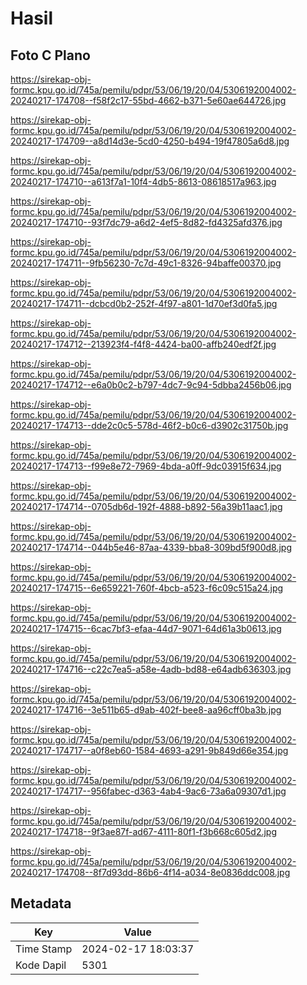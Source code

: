 # Hasil

## Foto C Plano

https://sirekap-obj-formc.kpu.go.id/745a/pemilu/pdpr/53/06/19/20/04/5306192004002-20240217-174708--f58f2c17-55bd-4662-b371-5e60ae644726.jpg

https://sirekap-obj-formc.kpu.go.id/745a/pemilu/pdpr/53/06/19/20/04/5306192004002-20240217-174709--a8d14d3e-5cd0-4250-b494-19f47805a6d8.jpg

https://sirekap-obj-formc.kpu.go.id/745a/pemilu/pdpr/53/06/19/20/04/5306192004002-20240217-174710--a613f7a1-10f4-4db5-8613-08618517a963.jpg

https://sirekap-obj-formc.kpu.go.id/745a/pemilu/pdpr/53/06/19/20/04/5306192004002-20240217-174710--93f7dc79-a6d2-4ef5-8d82-fd4325afd376.jpg

https://sirekap-obj-formc.kpu.go.id/745a/pemilu/pdpr/53/06/19/20/04/5306192004002-20240217-174711--9fb56230-7c7d-49c1-8326-94baffe00370.jpg

https://sirekap-obj-formc.kpu.go.id/745a/pemilu/pdpr/53/06/19/20/04/5306192004002-20240217-174711--dcbcd0b2-252f-4f97-a801-1d70ef3d0fa5.jpg

https://sirekap-obj-formc.kpu.go.id/745a/pemilu/pdpr/53/06/19/20/04/5306192004002-20240217-174712--213923f4-f4f8-4424-ba00-affb240edf2f.jpg

https://sirekap-obj-formc.kpu.go.id/745a/pemilu/pdpr/53/06/19/20/04/5306192004002-20240217-174712--e6a0b0c2-b797-4dc7-9c94-5dbba2456b06.jpg

https://sirekap-obj-formc.kpu.go.id/745a/pemilu/pdpr/53/06/19/20/04/5306192004002-20240217-174713--dde2c0c5-578d-46f2-b0c6-d3902c31750b.jpg

https://sirekap-obj-formc.kpu.go.id/745a/pemilu/pdpr/53/06/19/20/04/5306192004002-20240217-174713--f99e8e72-7969-4bda-a0ff-9dc03915f634.jpg

https://sirekap-obj-formc.kpu.go.id/745a/pemilu/pdpr/53/06/19/20/04/5306192004002-20240217-174714--0705db6d-192f-4888-b892-56a39b11aac1.jpg

https://sirekap-obj-formc.kpu.go.id/745a/pemilu/pdpr/53/06/19/20/04/5306192004002-20240217-174714--044b5e46-87aa-4339-bba8-309bd5f900d8.jpg

https://sirekap-obj-formc.kpu.go.id/745a/pemilu/pdpr/53/06/19/20/04/5306192004002-20240217-174715--6e659221-760f-4bcb-a523-f6c09c515a24.jpg

https://sirekap-obj-formc.kpu.go.id/745a/pemilu/pdpr/53/06/19/20/04/5306192004002-20240217-174715--6cac7bf3-efaa-44d7-9071-64d61a3b0613.jpg

https://sirekap-obj-formc.kpu.go.id/745a/pemilu/pdpr/53/06/19/20/04/5306192004002-20240217-174716--c22c7ea5-a58e-4adb-bd88-e64adb636303.jpg

https://sirekap-obj-formc.kpu.go.id/745a/pemilu/pdpr/53/06/19/20/04/5306192004002-20240217-174716--3e511b65-d9ab-402f-bee8-aa96cff0ba3b.jpg

https://sirekap-obj-formc.kpu.go.id/745a/pemilu/pdpr/53/06/19/20/04/5306192004002-20240217-174717--a0f8eb60-1584-4693-a291-9b849d66e354.jpg

https://sirekap-obj-formc.kpu.go.id/745a/pemilu/pdpr/53/06/19/20/04/5306192004002-20240217-174717--956fabec-d363-4ab4-9ac6-73a6a09307d1.jpg

https://sirekap-obj-formc.kpu.go.id/745a/pemilu/pdpr/53/06/19/20/04/5306192004002-20240217-174718--9f3ae87f-ad67-4111-80f1-f3b668c605d2.jpg

https://sirekap-obj-formc.kpu.go.id/745a/pemilu/pdpr/53/06/19/20/04/5306192004002-20240217-174708--8f7d93dd-86b6-4f14-a034-8e0836ddc008.jpg


## Metadata

| Key        | Value               |
| ---------- | ------------------- |
| Time Stamp | 2024-02-17 18:03:37 |
| Kode Dapil | 5301                |




